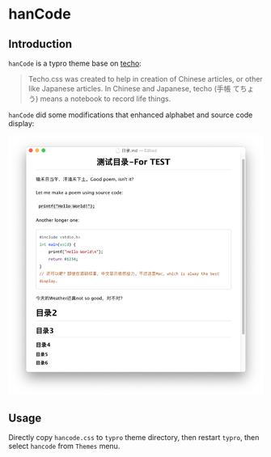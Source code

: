 # hanCode

## Introduction

`hanCode` is a typro theme base on [techo](https://github.com/lfkdsk/techo.css):
> Techo.css was created to help in creation of Chinese articles, or other like Japanese articles. In Chinese and Japanese, techo (手帳 てちょう) means a notebook to record life things.


`hanCode` did some modifications that enhanced alphabet and source code display:

![preview.png](image/preview.png)

## Usage

Directly copy `hancode.css` to `typro` theme directory, then restart `typro`, then select `hancode` from `Themes` menu.